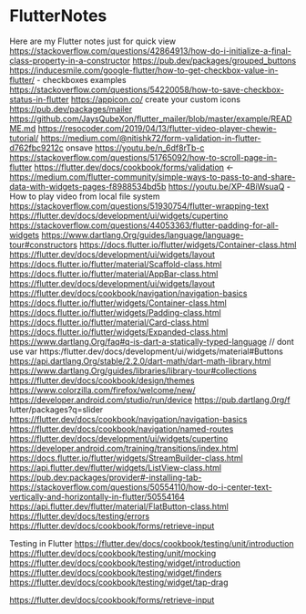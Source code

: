 # FlutterNotes
Here are my Flutter notes just for quick view
https://stackoverflow.com/questions/42864913/how-do-i-initialize-a-final-class-property-in-a-constructor
https://pub.dev/packages/grouped_buttons
https://inducesmile.com/google-flutter/how-to-get-checkbox-value-in-flutter/ - checkboxes examples
https://stackoverflow.com/questions/54220058/how-to-save-checkbox-status-in-flutter
https://appicon.co/  create your custom icons
https://pub.dev/packages/mailer
https://github.com/JaysQubeXon/flutter_mailer/blob/master/example/README.md
https://resocoder.com/2019/04/13/flutter-video-player-chewie-tutorial/
https://medium.com/@nitishk72/form-validation-in-flutter-d762fbc9212c  onsave
https://youtu.be/n_6df8rTb-c  
https://stackoverflow.com/questions/51765092/how-to-scroll-page-in-flutter
https://flutter.dev/docs/cookbook/forms/validation <-
https://medium.com/flutter-community/simple-ways-to-pass-to-and-share-data-with-widgets-pages-f8988534bd5b
https://youtu.be/XP-4BiWsuaQ -How to play video from local file system
https://stackoverflow.com/questions/51930754/flutter-wrapping-text
https://flutter.dev/docs/development/ui/widgets/cupertino
https://stackoverflow.com/questions/44053363/flutter-padding-for-all-widgets
https://www.dartlang.Org/guides/language/language-tour#constructors
https://docs.flutter.io/flutter/widgets/Container-class.html
https://flutter.dev/docs/development/ui/widgets/layout
https://docs.flutter.io/flutter/material/Scaffold-class.html
https://docs.flutter.io/flutter/material/AppBar-class.html
https://flutter.dev/docs/development/ui/widgets/layout
https://flutter.dev/docs/cookbook/navigation/navigation-basics
https://docs.flutter.io/flutter/widgets/Container-class.html
https://docs.flutter.io/flutter/widgets/Padding-class.html
https://docs.flutter.io/flutter/material/Card-class.html
https://docs.flutter.io/flutter/widgets/Expanded-class.html
https://www.dartlang.Org/faq#q-is-dart-a-statically-typed-language // dont use var
https:/flutter.dev/docs/development/ui/widgets/material#Buttons
https://api.dartlang.Org/stable/2.2.0/dart-math/dart-math-library.html
https://www.dartlang.Org/guides/libraries/library-tour#collections
https://flutter.dev/docs/cookbook/design/themes
https://www.colorzilla.com/firefox/welcome/new/
https://developer.android.com/studio/run/device
https://pub.dartlang.0rg/f lutter/packages?q=slider
https://flutter.dev/docs/cookbook/navigation/navigation-basics
https://flutter.dev/docs/cookbook/navigation/named-routes
https://flutter.dev/docs/development/ui/widgets/cupertino
https://developer.android.com/training/transitions/index.html
https://docs.flutter.io/flutter/widgets/StreamBuilder-class.html
https://api.flutter.dev/flutter/widgets/ListView-class.html
https://pub.dev:packages/provider#-installing-tab-
https://stackoverflow.com/questions/50554110/how-do-i-center-text-vertically-and-horizontally-in-flutter/50554164
https://api.flutter.dev/flutter/material/FlatButton-class.html
https://flutter.dev/docs/testing/errors
https://flutter.dev/docs/cookbook/forms/retrieve-input

Testing in Flutter
https://flutter.dev/docs/cookbook/testing/unit/introduction
https://flutter.dev/docs/cookbook/testing/unit/mocking
https://flutter.dev/docs/cookbook/testing/widget/introduction
https://flutter.dev/docs/cookbook/testing/widget/finders
https://flutter.dev/docs/cookbook/testing/widget/tap-drag

https://flutter.dev/docs/cookbook/forms/retrieve-input
